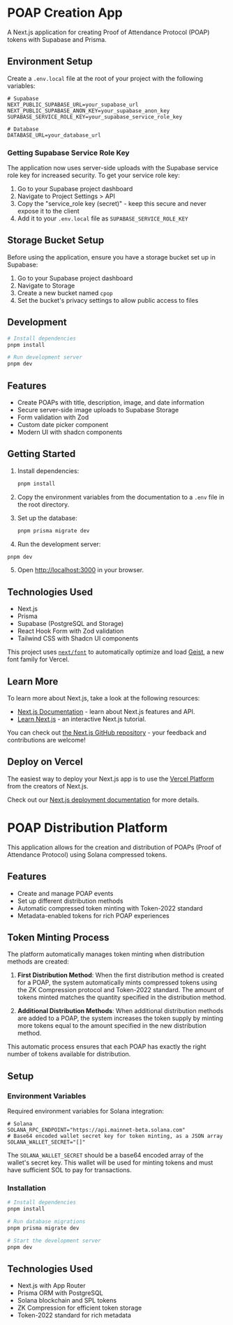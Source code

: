 # POAP Creation App

A Next.js application for creating Proof of Attendance Protocol (POAP) tokens with Supabase and Prisma.

## Environment Setup

Create a `.env.local` file at the root of your project with the following variables:

```
# Supabase
NEXT_PUBLIC_SUPABASE_URL=your_supabase_url
NEXT_PUBLIC_SUPABASE_ANON_KEY=your_supabase_anon_key
SUPABASE_SERVICE_ROLE_KEY=your_supabase_service_role_key

# Database
DATABASE_URL=your_database_url
```

### Getting Supabase Service Role Key

The application now uses server-side uploads with the Supabase service role key for increased security. To get your service role key:

1. Go to your Supabase project dashboard
2. Navigate to Project Settings > API
3. Copy the "service_role key (secret)" - keep this secure and never expose it to the client
4. Add it to your `.env.local` file as `SUPABASE_SERVICE_ROLE_KEY`

## Storage Bucket Setup

Before using the application, ensure you have a storage bucket set up in Supabase:

1. Go to your Supabase project dashboard
2. Navigate to Storage
3. Create a new bucket named `cpop`
4. Set the bucket's privacy settings to allow public access to files

## Development

```bash
# Install dependencies
pnpm install

# Run development server
pnpm dev
```

## Features

- Create POAPs with title, description, image, and date information
- Secure server-side image uploads to Supabase Storage
- Form validation with Zod
- Custom date picker component
- Modern UI with shadcn components

## Getting Started

1. Install dependencies:

   ```bash
   pnpm install
   ```

2. Copy the environment variables from the documentation to a `.env` file in the root directory.

3. Set up the database:

   ```bash
   pnpm prisma migrate dev
   ```

4. Run the development server:

```bash
pnpm dev
```

5. Open [http://localhost:3000](http://localhost:3000) in your browser.

## Technologies Used

- Next.js
- Prisma
- Supabase (PostgreSQL and Storage)
- React Hook Form with Zod validation
- Tailwind CSS with Shadcn UI components

This project uses [`next/font`](https://nextjs.org/docs/app/building-your-application/optimizing/fonts) to automatically optimize and load [Geist](https://vercel.com/font), a new font family for Vercel.

## Learn More

To learn more about Next.js, take a look at the following resources:

- [Next.js Documentation](https://nextjs.org/docs) - learn about Next.js features and API.
- [Learn Next.js](https://nextjs.org/learn) - an interactive Next.js tutorial.

You can check out [the Next.js GitHub repository](https://github.com/vercel/next.js) - your feedback and contributions are welcome!

## Deploy on Vercel

The easiest way to deploy your Next.js app is to use the [Vercel Platform](https://vercel.com/new?utm_medium=default-template&filter=next.js&utm_source=create-next-app&utm_campaign=create-next-app-readme) from the creators of Next.js.

Check out our [Next.js deployment documentation](https://nextjs.org/docs/app/building-your-application/deploying) for more details.

# POAP Distribution Platform

This application allows for the creation and distribution of POAPs (Proof of Attendance Protocol) using Solana compressed tokens.

## Features

- Create and manage POAP events
- Set up different distribution methods
- Automatic compressed token minting with Token-2022 standard
- Metadata-enabled tokens for rich POAP experiences

## Token Minting Process

The platform automatically manages token minting when distribution methods are created:

1. **First Distribution Method**: When the first distribution method is created for a POAP, the system automatically mints compressed tokens using the ZK Compression protocol and Token-2022 standard. The amount of tokens minted matches the quantity specified in the distribution method.

2. **Additional Distribution Methods**: When additional distribution methods are added to a POAP, the system increases the token supply by minting more tokens equal to the amount specified in the new distribution method.

This automatic process ensures that each POAP has exactly the right number of tokens available for distribution.

## Setup

### Environment Variables

Required environment variables for Solana integration:

```
# Solana
SOLANA_RPC_ENDPOINT="https://api.mainnet-beta.solana.com"
# Base64 encoded wallet secret key for token minting, as a JSON array
SOLANA_WALLET_SECRET="[]"
```

The `SOLANA_WALLET_SECRET` should be a base64 encoded array of the wallet's secret key. This wallet will be used for minting tokens and must have sufficient SOL to pay for transactions.

### Installation

```bash
# Install dependencies
pnpm install

# Run database migrations
pnpm prisma migrate dev

# Start the development server
pnpm dev
```

## Technologies Used

- Next.js with App Router
- Prisma ORM with PostgreSQL
- Solana blockchain and SPL tokens
- ZK Compression for efficient token storage
- Token-2022 standard for rich metadata
